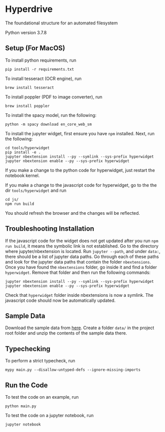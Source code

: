# Hyperdrive

The foundational structure for an automated filesystem

Python version 3.7.8

## Setup (For MacOS)

To install python requirements, run
```
pip install -r requirements.txt
```

To install tesseract (OCR engine), run 
```
brew install tesseract
```

To install poppler (PDF to image converter), run 

```
brew install poppler
```

To install the spacy model, run the following:
```
python -m spacy download en_core_web_sm
```

To install the jupyter widget, first ensure you have `npm` installed. Next, run the following:
```
cd tools/hyperwidget
pip install -e .
jupyter nbextension install --py --symlink --sys-prefix hyperwidget
jupyter nbextension enable --py --sys-prefix hyperwidget
```

If you make a change to the python code for hyperwidget, just restart the notebook kernel.

If you make a change to the javascript code for hyperwidget, go to the the dir `tools/hyperwidget` and run
```
cd js/
npm run build
```
You should refresh the browser and the changes will be reflected.

## Troubleshooting Installation

If the javascript code for the widget does not get updated after you run `npm run build`, it means the symbolic link is not established.
Go to the directory where jupyter/nbextension is located.
Run `jupyter --path`, and under `data:`, there should be a list of jupyter data paths.
Go through each of these paths and look for the jupyter data paths that contain the folder `nbextensions`.
Once you have found the `nbextensions` folder, go inside it and find a folder `hyperwidget`.
Remove that folder and then run the following commands:
```
jupyter nbextension install --py --symlink --sys-prefix hyperwidget
jupyter nbextension enable --py --sys-prefix hyperwidget
```
Check that `hyperwidget` folder inside nbextensions is now a symlink.
The javascript code should now be automatically updated.

## Sample Data

Download the sample data from [here](https://drive.google.com/file/d/14Wdmii6le7KQDEW9T4eZD4emKbvdCjse/view).
Create a folder `data/` in the project root folder and unzip the contents of the sample data there.

## Typechecking

To perform a strict typecheck, run
```
mypy main.py --disallow-untyped-defs --ignore-missing-imports
```

## Run the Code

To test the code on an example, run
```
python main.py
```

To test the code on a jupyter notebook, run
```
jupyter notebook
```

